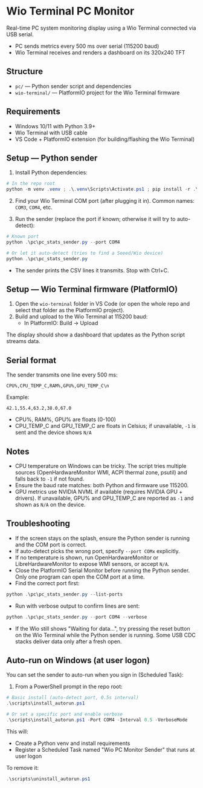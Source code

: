 # Wio Terminal PC Monitor

Real-time PC system monitoring display using a Wio Terminal connected via USB serial.

- PC sends metrics every 500 ms over serial (115200 baud)
- Wio Terminal receives and renders a dashboard on its 320x240 TFT

## Structure

- `pc/` — Python sender script and dependencies
- `wio-terminal/` — PlatformIO project for the Wio Terminal firmware

## Requirements

- Windows 10/11 with Python 3.9+
- Wio Terminal with USB cable
- VS Code + PlatformIO extension (for building/flashing the Wio Terminal)

## Setup — Python sender

1. Install Python dependencies:

```powershell
# In the repo root
python -m venv .venv ; .\.venv\Scripts\Activate.ps1 ; pip install -r .\pc\requirements.txt
```

2. Find your Wio Terminal COM port (after plugging it in). Common names: `COM3`, `COM4`, etc.

3. Run the sender (replace the port if known; otherwise it will try to auto-detect):

```powershell
# Known port
python .\pc\pc_stats_sender.py --port COM4

# Or let it auto-detect (tries to find a Seeed/Wio device)
python .\pc\pc_stats_sender.py
```

- The sender prints the CSV lines it transmits. Stop with Ctrl+C.

## Setup — Wio Terminal firmware (PlatformIO)

1. Open the `wio-terminal` folder in VS Code (or open the whole repo and select that folder as the PlatformIO project).
2. Build and upload to the Wio Terminal at 115200 baud:
   - In PlatformIO: Build → Upload

The display should show a dashboard that updates as the Python script streams data.

## Serial format

The sender transmits one line every 500 ms:

```
CPU%,CPU_TEMP_C,RAM%,GPU%,GPU_TEMP_C\n
```

Example:

```
42.1,55.4,63.2,38.0,67.0
```

- CPU%, RAM%, GPU% are floats (0-100)
- CPU_TEMP_C and GPU_TEMP_C are floats in Celsius; if unavailable, `-1` is sent and the device shows `N/A`

## Notes

- CPU temperature on Windows can be tricky. The script tries multiple sources (OpenHardwareMonitor WMI, ACPI thermal zone, psutil) and falls back to `-1` if not found.
- Ensure the baud rate matches: both Python and firmware use 115200.
- GPU metrics use NVIDIA NVML if available (requires NVIDIA GPU + drivers). If unavailable, GPU% and GPU_TEMP_C are reported as `-1` and shown as `N/A` on the device.

## Troubleshooting

- If the screen stays on the splash, ensure the Python sender is running and the COM port is correct.
- If auto-detect picks the wrong port, specify `--port COMx` explicitly.
- If no temperature is shown, run OpenHardwareMonitor or LibreHardwareMonitor to expose WMI sensors, or accept `N/A`.
- Close the PlatformIO Serial Monitor before running the Python sender. Only one program can open the COM port at a time.
- Find the correct port first:

```powershell
python .\pc\pc_stats_sender.py --list-ports
```

- Run with verbose output to confirm lines are sent:

```powershell
python .\pc\pc_stats_sender.py --port COM4 --verbose
```

- If the Wio still shows "Waiting for data...", try pressing the reset button on the Wio Terminal while the Python sender is running. Some USB CDC stacks deliver data only after a fresh open.

## Auto-run on Windows (at user logon)

You can set the sender to auto-run when you sign in (Scheduled Task):

1. From a PowerShell prompt in the repo root:

```powershell
# Basic install (auto-detect port, 0.5s interval)
.\scripts\install_autorun.ps1

# Or set a specific port and enable verbose
.\scripts\install_autorun.ps1 -Port COM4 -Interval 0.5 -VerboseMode
```

This will:
- Create a Python venv and install requirements
- Register a Scheduled Task named "Wio PC Monitor Sender" that runs at user logon

To remove it:

```powershell
.\scripts\uninstall_autorun.ps1
```
